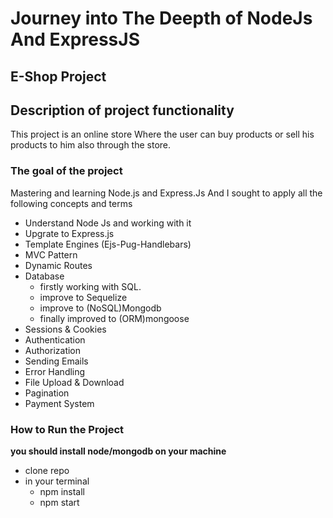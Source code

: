 # Journey into The Deepth of NodeJs And ExpressJS
## E-Shop Project
## Description of project functionality
This project is an online store
Where the user can buy products or sell his products to him also through the store.

### The goal of the project
Mastering and learning Node.js and Express.Js
And I sought to apply all the following concepts and terms

*   Understand Node Js and working with it
*   Upgrate to Express.js
*   Template Engines (Ejs-Pug-Handlebars)
*   MVC Pattern
*   Dynamic Routes
*   Database
    *   firstly working with SQL.
    *   improve to Sequelize
    *   improve to (NoSQL)Mongodb
    *   finally improved to (ORM)mongoose
*   Sessions & Cookies
*   Authentication
*   Authorization
*   Sending Emails
*   Error Handling
*   File Upload & Download
*   Pagination
*   Payment System

### How to Run the Project
**you should install node/mongodb on your machine**
*   clone repo
*   in your terminal
    *   npm install
    *   npm start
